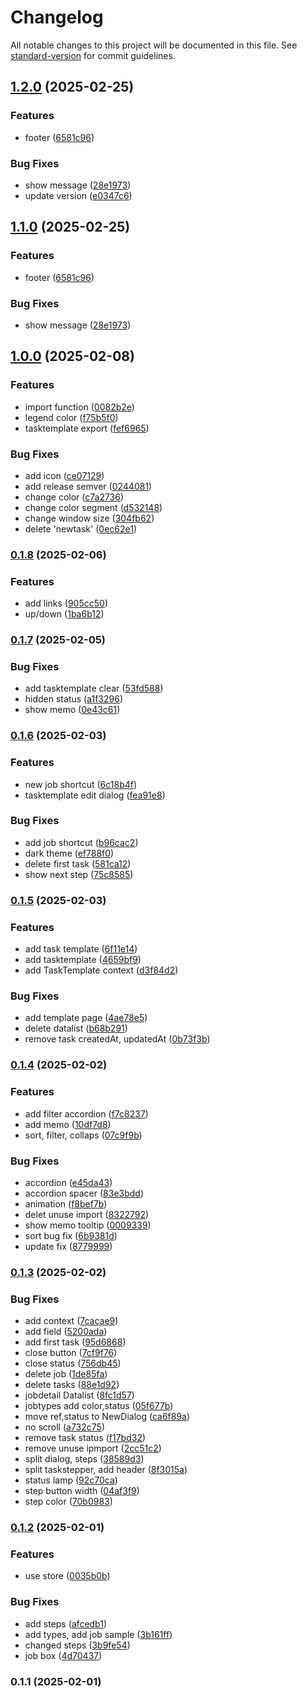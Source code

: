 # Changelog

All notable changes to this project will be documented in this file. See [standard-version](https://github.com/conventional-changelog/standard-version) for commit guidelines.

## [1.2.0](https://github.com/aion0721/task-stepper/compare/v1.1.1...v1.2.0) (2025-02-25)


### Features

* footer ([6581c96](https://github.com/aion0721/task-stepper/commit/6581c9693287233159d6ced600dd0c7f81f1e840))


### Bug Fixes

* show message ([28e1973](https://github.com/aion0721/task-stepper/commit/28e19739f05954bdce997dafccc312e320cf7a27))
* update version ([e0347c6](https://github.com/aion0721/task-stepper/commit/e0347c612953ae929806aae05bfa890b8d2ef047))

## [1.1.0](https://github.com/aion0721/task-stepper/compare/v1.1.1...v1.1.0) (2025-02-25)


### Features

* footer ([6581c96](https://github.com/aion0721/task-stepper/commit/6581c9693287233159d6ced600dd0c7f81f1e840))


### Bug Fixes

* show message ([28e1973](https://github.com/aion0721/task-stepper/commit/28e19739f05954bdce997dafccc312e320cf7a27))

## [1.0.0](https://github.com/aion0721/task-stepper/compare/v0.1.8...v1.0.0) (2025-02-08)


### Features

* import function ([0082b2e](https://github.com/aion0721/task-stepper/commit/0082b2e524baeedb485c5d660ba78802b2d25033))
* legend color ([f75b5f0](https://github.com/aion0721/task-stepper/commit/f75b5f0f822c45ffc6338fb954f7970db01f30d0))
* tasktemplate export ([fef6965](https://github.com/aion0721/task-stepper/commit/fef6965dd8fa53922b6b270e79b96d48c8b20e2b))


### Bug Fixes

* add icon ([ce07129](https://github.com/aion0721/task-stepper/commit/ce0712984e033708066dec9838b8a1186c0e78f5))
* add release semver ([0244081](https://github.com/aion0721/task-stepper/commit/02440817b754d797ddd29330372caa4afe23866f))
* change color ([c7a2736](https://github.com/aion0721/task-stepper/commit/c7a2736dbc172e16bc38a2879c089fd00e2d2e91))
* change color segment ([d532148](https://github.com/aion0721/task-stepper/commit/d532148b6485d14c0de6f4d6f37f9737ca94440b))
* change window size ([304fb62](https://github.com/aion0721/task-stepper/commit/304fb62dd44bd5c415b9cd13f63f58dcd23d17b1))
* delete 'newtask' ([0ec62e1](https://github.com/aion0721/task-stepper/commit/0ec62e1f936448faeed5b2fe03a16cf81748015e))

### [0.1.8](https://github.com/aion0721/task-stepper/compare/v0.1.7...v0.1.8) (2025-02-06)


### Features

* add links ([905cc50](https://github.com/aion0721/task-stepper/commit/905cc50f2d06b89cc11ffcca55de31a93693cce7))
* up/down ([1ba6b12](https://github.com/aion0721/task-stepper/commit/1ba6b12fdb5e0756027ee8c7a4953564162c5edb))

### [0.1.7](https://github.com/aion0721/task-stepper/compare/v0.1.6...v0.1.7) (2025-02-05)


### Bug Fixes

* add tasktemplate clear ([53fd588](https://github.com/aion0721/task-stepper/commit/53fd5882a3b4240b41615eaa12012f64db6e5304))
* hidden status ([a1f3296](https://github.com/aion0721/task-stepper/commit/a1f3296e5f55500ce3d50f6c97d348cf9f65013a))
* show memo ([0e43c61](https://github.com/aion0721/task-stepper/commit/0e43c6107ea9fd6221e929be892f22746328c189))

### [0.1.6](https://github.com/aion0721/task-stepper/compare/v0.1.5...v0.1.6) (2025-02-03)


### Features

* new job shortcut ([6c18b4f](https://github.com/aion0721/task-stepper/commit/6c18b4f0106250bb7ed0e863b3a5842149bb4097))
* tasktemplate edit dialog ([fea91e8](https://github.com/aion0721/task-stepper/commit/fea91e80132e6dfe45deabdf8f1cdebab79952c2))


### Bug Fixes

* add job shortcut ([b96cac2](https://github.com/aion0721/task-stepper/commit/b96cac22a48e7f92a2a24a5ed0885409eda0b162))
* dark theme ([ef788f0](https://github.com/aion0721/task-stepper/commit/ef788f067adc27ab7da2a9cc4090cecbd9d2aba4))
* delete first task ([581ca12](https://github.com/aion0721/task-stepper/commit/581ca126b1afd42cf8e8a7b947a81617140c62c4))
* show next step ([75c8585](https://github.com/aion0721/task-stepper/commit/75c8585437a1466bf412114d9334a905fd9f7fe0))

### [0.1.5](https://github.com/aion0721/task-stepper/compare/v0.1.4...v0.1.5) (2025-02-03)


### Features

* add task template ([6f11e14](https://github.com/aion0721/task-stepper/commit/6f11e141a57f101fe889607fffc95d5dc6434d73))
* add tasktemplate ([4659bf9](https://github.com/aion0721/task-stepper/commit/4659bf94e896d5559887aa690098bb49e48c5ed7))
* add TaskTemplate context ([d3f84d2](https://github.com/aion0721/task-stepper/commit/d3f84d2dc6d739735fb70e1b3a7b88c6996ea3bc))


### Bug Fixes

* add template page ([4ae78e5](https://github.com/aion0721/task-stepper/commit/4ae78e52b64fa216954f6ca4a3949fe0dcf87149))
* delete datalist ([b68b291](https://github.com/aion0721/task-stepper/commit/b68b291a72c4127b23cebe29f6e96dd091879bec))
* remove task createdAt, updatedAt ([0b73f3b](https://github.com/aion0721/task-stepper/commit/0b73f3b90c1c7a363f9f97f358902cf20049570a))

### [0.1.4](https://github.com/aion0721/task-stepper/compare/v0.1.3...v0.1.4) (2025-02-02)


### Features

* add filter accordion ([f7c8237](https://github.com/aion0721/task-stepper/commit/f7c8237dd66e0520619516c32ce2a70986e89cd1))
* add memo ([10df7d8](https://github.com/aion0721/task-stepper/commit/10df7d8c61d4bf30440fc01b88b8cd8d3800656e))
* sort, filter, collaps ([07c9f9b](https://github.com/aion0721/task-stepper/commit/07c9f9b8dd23c23c96e50d4e43d7c9a322d6427b))


### Bug Fixes

* accordion ([e45da43](https://github.com/aion0721/task-stepper/commit/e45da4374c8e91d1017ee079bb717969681b6bee))
* accordion spacer ([83e3bdd](https://github.com/aion0721/task-stepper/commit/83e3bdd0d6b5d2f8c47c87d7b0c182f07cc4f7bf))
* animation ([f8bef7b](https://github.com/aion0721/task-stepper/commit/f8bef7b2c5d0b4b0c79b0aeb85eb5befb5d5871d))
* delet unuse import ([8322792](https://github.com/aion0721/task-stepper/commit/83227925be0b089d42fbd850e3daaac36f840986))
* show memo tooltip ([0009339](https://github.com/aion0721/task-stepper/commit/00093394a8a4e3efeb92e400add8d3af911bde8f))
* sort bug fix ([6b9381d](https://github.com/aion0721/task-stepper/commit/6b9381da1718542ca0ae026ad69f6fb28d11b8e0))
* update fix ([8779999](https://github.com/aion0721/task-stepper/commit/8779999a234a69dc923d9e7e125eec2e2c7ccddf))

### [0.1.3](https://github.com/aion0721/task-stepper/compare/v0.1.2...v0.1.3) (2025-02-02)


### Bug Fixes

* add context ([7cacae9](https://github.com/aion0721/task-stepper/commit/7cacae9990eebe566c277a50646502c873786915))
* add field ([5200ada](https://github.com/aion0721/task-stepper/commit/5200adabbfd381f009de8b2d376179c6d1278b05))
* add first task ([95d6868](https://github.com/aion0721/task-stepper/commit/95d6868d7d19e6091af35adc31bd0a20b6baf552))
* close button ([7cf9f76](https://github.com/aion0721/task-stepper/commit/7cf9f76ca25a4f527bce13a3977beebd0afd4450))
* close status ([756db45](https://github.com/aion0721/task-stepper/commit/756db454b0ec5868960c9cdf58d97e74b981ff92))
* delete job ([1de85fa](https://github.com/aion0721/task-stepper/commit/1de85fa4aa09d8c1d586fef598caba8b8ff693a5))
* delete tasks ([88e1d92](https://github.com/aion0721/task-stepper/commit/88e1d922e02cef0dd5e558d9d15eed509a8ee3e1))
* jobdetail Datalist ([8fc1d57](https://github.com/aion0721/task-stepper/commit/8fc1d578acc9e9d91bac09eaf2d94cc8a41c0544))
* jobtypes add color,status ([05f677b](https://github.com/aion0721/task-stepper/commit/05f677b5310cd15f7c0cbfc998d4b82ef08fddde))
* move ref,status to NewDialog ([ca6f89a](https://github.com/aion0721/task-stepper/commit/ca6f89a190235a603d77004a4db13d3af9ca9dab))
* no scroll ([a732c75](https://github.com/aion0721/task-stepper/commit/a732c7543438872c97526d2a4e6a0c5f91b5eff1))
* remove task status ([f17bd32](https://github.com/aion0721/task-stepper/commit/f17bd32dee455fb4d41ad3d5695f19250e6deff0))
* remove unuse ipmport ([2cc51c2](https://github.com/aion0721/task-stepper/commit/2cc51c20c539c48c15bfc776c95977d5b87b278c))
* split dialog, steps ([38589d3](https://github.com/aion0721/task-stepper/commit/38589d31255e6a2a6fcb0f871b42ba196399fd74))
* split taskstepper, add header ([8f3015a](https://github.com/aion0721/task-stepper/commit/8f3015a89c736d8e4747fcf181b9babf4ec5fa87))
* status lamp ([92c70ca](https://github.com/aion0721/task-stepper/commit/92c70ca72db5b7978ce07774300d90061b63324b))
* step button width ([04af3f9](https://github.com/aion0721/task-stepper/commit/04af3f9183bf745efb033ca6024698e7e6086a68))
* step color ([70b0983](https://github.com/aion0721/task-stepper/commit/70b0983d371382fcf877d84e59580ab42b3889ae))

### [0.1.2](https://github.com/aion0721/task-stepper/compare/v0.1.1...v0.1.2) (2025-02-01)


### Features

* use store ([0035b0b](https://github.com/aion0721/task-stepper/commit/0035b0b6167063c2016dbed156ffa1703cc8184e))


### Bug Fixes

* add steps ([afcedb1](https://github.com/aion0721/task-stepper/commit/afcedb1bea4ca3d5ca890b4ee92213f96a2a46fc))
* add types, add job sample ([3b161ff](https://github.com/aion0721/task-stepper/commit/3b161fffb6c1849cbc239108bea76fe0344463de))
* changed steps ([3b9fe54](https://github.com/aion0721/task-stepper/commit/3b9fe5434c02e6ee660e788a42e362ea7f450a10))
* job box ([4d70437](https://github.com/aion0721/task-stepper/commit/4d70437656b524589f31d64a2d9d78c0af696f52))

### 0.1.1 (2025-02-01)
